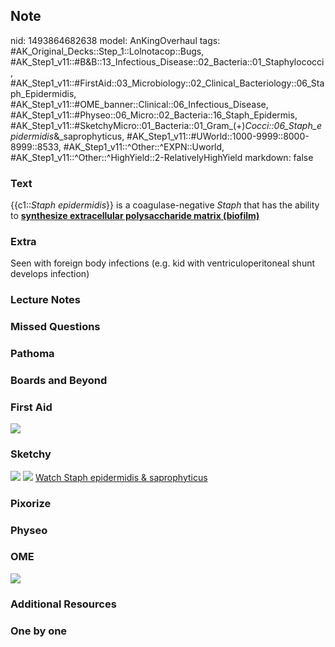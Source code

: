 ## Note
nid: 1493864682638
model: AnKingOverhaul
tags: #AK_Original_Decks::Step_1::Lolnotacop::Bugs, #AK_Step1_v11::#B&B::13_Infectious_Disease::02_Bacteria::01_Staphylococci, #AK_Step1_v11::#FirstAid::03_Microbiology::02_Clinical_Bacteriology::06_Staph_Epidermidis, #AK_Step1_v11::#OME_banner::Clinical::06_Infectious_Disease, #AK_Step1_v11::#Physeo::06_Micro::02_Bacteria::16_Staph_Epidermis, #AK_Step1_v11::#SketchyMicro::01_Bacteria::01_Gram_(+)_Cocci::06_Staph_epidermidis_&_saprophyticus, #AK_Step1_v11::#UWorld::1000-9999::8000-8999::8533, #AK_Step1_v11::^Other::^EXPN::Uworld, #AK_Step1_v11::^Other::^HighYield::2-RelativelyHighYield
markdown: false

### Text
{{c1::<i>Staph epidermidis</i>}} is a coagulase-negative
<i>Staph</i> that has the ability to <b><u>synthesize extracellular
polysaccharide matrix (biofilm)</u></b>

### Extra
<div>
  Seen with foreign body infections (e.g. kid with
  ventriculoperitoneal shunt develops infection)
</div>

### Lecture Notes


### Missed Questions


### Pathoma


### Boards and Beyond


### First Aid
<img src="tmp_u_xnxi4.png">

### Sketchy
<img src="paste-459140593876993.jpg"> <img src=
"Screen%20Shot%202019-09-26%20at%208.07.59%20AM.png"> <a href=
"https://dashboard.sketchy.com/study/medical/courses/medical-microbiology/units/medical-microbiology-bacteria/videos/medical-microbiology-bacteria-gram-positive-cocci-staphylococcus-epidermidis-and-saprophyticus?utm_source=anki&utm_medium=partnership&utm_campaign=february_update&utm_content=medical">
Watch Staph epidermidis & saprophyticus</a>

### Pixorize


### Physeo


### OME
<div class="ome-widget">
  <a href=
  "https://onlinemeded.org/spa/infectious-disease?ref=anki"><img src="_OME_AnkiFlashcards_Topic_6.png"></a>
</div>

### Additional Resources


### One by one


